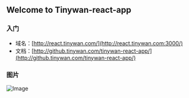 ## Welcome to Tinywan-react-app
### 入门

+  域名：[http://react.tinywan.com/](http://react.tinywan.com:3000/)
+  文档：[http://github.tinywan.com/tinywan-react-app/](http://github.tinywan.com/tinywan-react-app/)
###  图片
![Image](../public/image/base.png)
